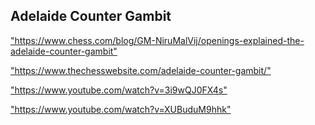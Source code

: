 <h2>Adelaide Counter Gambit</h2>
<p><a href="https://www.chess.com/blog/GM-NiruMalVij/openings-explained-the-adelaide-counter-gambit">"https://www.chess.com/blog/GM-NiruMalVij/openings-explained-the-adelaide-counter-gambit"</a></p>

<p><a href="https://www.thechesswebsite.com/adelaide-counter-gambit/">"https://www.thechesswebsite.com/adelaide-counter-gambit/"</a></p>

<p><a href="https://www.youtube.com/watch?v=3i9wQJ0FX4s">"https://www.youtube.com/watch?v=3i9wQJ0FX4s"</a></p>

<p><a href="https://www.youtube.com/watch?v=XUBuduM9hhk">"https://www.youtube.com/watch?v=XUBuduM9hhk"</a></p>

